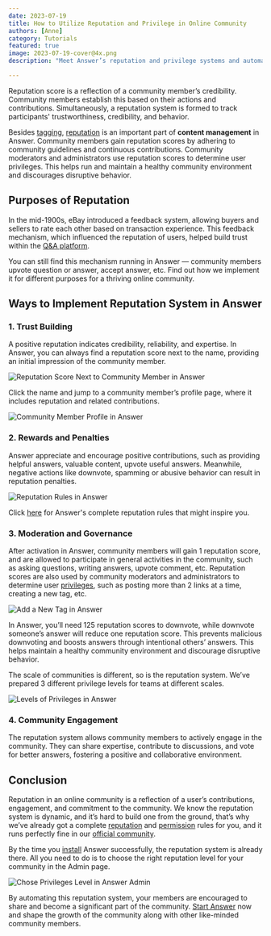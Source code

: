 ```yaml
---
date: 2023-07-19
title: How to Utilize Reputation and Privilege in Online Community
authors: [Anne]
category: Tutorials
featured: true
image: 2023-07-19-cover@4x.png
description: "Meet Answer’s reputation and privilege systems and automate them for efficient community content management. "

---
```


Reputation score is a reflection of a community member’s credibility. Community members establish this based on their actions and contributions. Simultaneously, a reputation system is formed to track participants' trustworthiness, credibility, and behavior.

Besides [tagging](/blog/the-what-why-using-tags-for-online-community), [reputation](https://answer.apache.org/docs/recipes/contents/reputation) is an important part of **content management** in Answer. Community members gain reputation scores by adhering to community guidelines and continuous contributions. Community moderators and administrators use reputation scores to determine user privileges. This helps run and maintain a healthy community environment and discourages disruptive behavior.

## Purposes of Reputation

In the mid-1900s, eBay introduced a feedback system, allowing buyers and sellers to rate each other based on transaction experience. This feedback mechanism, which influenced the reputation of users, helped build trust within the [Q&A platform](/blog/what-is-q-and-a-platform-and-how-to-use-it).

You can still find this mechanism running in Answer — community members upvote question or answer, accept answer, etc. Find out how we implement it for different purposes for a thriving online community.

## Ways to Implement Reputation System in Answer

### 1. Trust Building

A positive reputation indicates credibility, reliability, and expertise. In Answer, you can always find a reputation score next to the name, providing an initial impression of the community member.

![Reputation Score Next to Community Member in Answer](TrustBuilding1.png)

Click the name and jump to a community member’s profile page, where it includes reputation and related contributions.

![Community Member Profile in Answer](TrustBuilding2.png)

### 2. Rewards and Penalties

Answer appreciate and encourage positive contributions, such as providing helpful answers, valuable content, upvote useful answers. Meanwhile, negative actions like downvote, spamming or abusive behavior can result in reputation penalties.

![Reputation Rules in Answer](RewardsandPenalties.png)

Click [here](https://answer.apache.org/docs/recipes/contents/reputation) for Answer's complete reputation rules that might inspire you.

### 3. Moderation and Governance

After activation in Answer, community members will gain 1 reputation score, and are allowed to participate in general activities in the community, such as asking questions, writing answers, upvote comment, etc. Reputation scores are also used by community moderators and administrators to determine user [privileges](https://answer.apache.org/docs/recipes/contents/permission), such as posting more than 2 links at a time, creating a new tag, etc.

![Add a New Tag in Answer](AddaNewTag.png)

In Answer, you’ll need 125 reputation scores to downvote, while downvote someone’s answer will reduce one reputation score. This prevents malicious downvoting and boosts answers through intentional others’ answers. This helps maintain a healthy community environment and discourage disruptive behavior.

The scale of communities is different, so is the reputation system. We’ve prepared 3 different privilege levels for teams at different scales.

![Levels of Privileges in Answer](LevelsofPrivileges.png)

### 4. Community Engagement

The reputation system allows community members to actively engage in the community. They can share expertise, contribute to discussions, and vote for better answers, fostering a positive and collaborative environment.

## Conclusion

Reputation in an online community is a reflection of a user’s contributions, engagement, and commitment to the community. We know the reputation system is dynamic, and it’s hard to build one from the ground, that’s why we’ve already got a complete [reputation](https://answer.apache.org/docs/recipes/contents/reputation) and [permission](https://answer.apache.org/docs/recipes/contents/permission) rules for you, and it runs perfectly fine in our [official community](https://meta.answer.dev/).

By the time you [install](https://answer.apache.org/docs/installation) Answer successfully, the reputation system is already there. All you need to do is to choose the right reputation level for your community in the Admin page.

![Chose Privileges Level in Answer Admin](PrivilegesLevel.png)

By automating this reputation system, your members are encouraged to share and become a significant part of the community. [Start Answer](https://answer.apache.org/docs/) now and shape the growth of the community along with other like-minded community members.
